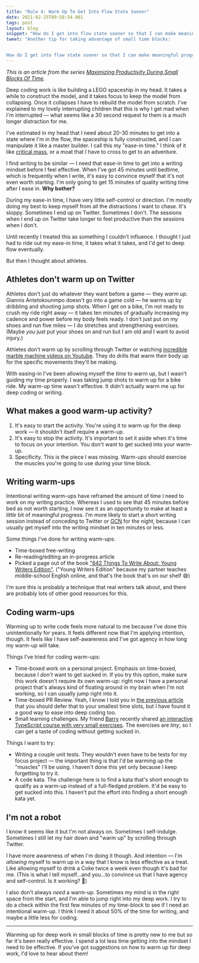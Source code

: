 ```yaml
---
title: "Rule 4: Warm Up To Get Into Flow State Sooner"
date: 2021-02-25T09:58:54.901
tags: post
layout: blog
snippet: "How do I get into flow state sooner so that I can make meaningful progress more quickly? By warming up." 
tweet: "Another tip for taking advantage of small time blocks: 


How do I get into flow state sooner so that I can make meaningful progress more quickly? By warming up." 
---
```


_This is an article from the series [Maximizing Productivity During Small Blocks Of Time](../maximizing-productivity)._

Deep coding work is like building a LEGO spaceship in my head. It takes a while to construct the model, and it takes focus to keep the model from collapsing. Once it collapses I have to rebuild the model from scratch. I've explained to my lovely interrupting children that this is why I get mad when I'm interrupted — what seems like a 30 second request to them is a much longer distraction for me. 

I've estimated in my head that I need about 20-30 minutes to get into a state where I'm in the flow, the spaceship is fully constructed, and I can manipulate it like a master builder. I call this my "ease-in time." I think of it like [critical mass](https://en.wikipedia.org/wiki/Critical_mass_(sociodynamics)), or a moat that I have to cross to get to an adventure.

I find writing to be similar — I need that ease-in time to get into a writing mindset before I feel effective. When I've got 45 minutes until bedtime, which is frequently when I write, it's easy to convince myself that it's not even worth starting. I'm only going to get 15 minutes of quality writing time after I ease in. **Why bother?**

During my ease-in time, I have very little self-control or direction. I'm mostly doing my best to keep myself from all the distractions I want to chase. It's sloppy. Sometimes I end up on Twitter. Sometimes I don't. The sessions when I end up on Twitter take longer to feel productive than the sessions when I don't. 

Until recently I treated this as something I couldn't influence. I thought I just had to ride out my ease-in time, it takes what it takes, and I'd get to deep flow eventually. 

But then I thought about athletes. 

## Athletes don't warm up on Twitter

Athletes don't just do whatever they want before a game — they _warm up_. Giannis Antetokounmpo doesn't go into a game cold — he warms up by dribbling and shooting jump shots. When I get on a bike, I'm not ready to crush my ride right away — it takes ten minutes of gradually increasing my cadence and power before my body feels ready. I don't just put on my shoes and run five miles — I do stretches and strengthening exercises. (Maybe _you_ just put your shoes on and run but I am old and I want to avoid injury.)

Athletes don't warm up by scrolling through Twitter or watching [incredible marble machine videos on Youtube](https://www.youtube.com/watch?v=e1BYAfrUwLk). They do drills that warm their body up for the specific movements they'll be making. 

With easing-in I've been allowing myself the _time_ to warm up, but I wasn't guiding my time properly. I was taking jump shots to warm up for a bike ride. My warm-up time wasn't effective. It didn't actually warm me up for deep coding or writing. 

## What makes a good warm-up activity?

1. It's easy to start the activity. You're using it to warm up for the deep work — it shouldn't itself require a warm-up.
2. It's easy to stop the activity. It's important to set it aside when it's time to focus on your intention. You don't want to get sucked into your warm-up.
3. Specificity. This is the piece I was missing. Warm-ups should exercise the muscles you're going to use during your time block. 

## Writing warm-ups

Intentional writing warm-ups have reframed the amount of time I need to work on my writing practice. Whereas I used to see that 45 minutes before bed as not worth starting, I now see it as an opportunity to make at least a _little_ bit of meaningful progress. I'm more likely to start a short writing session instead of conceding to Twitter or [GCN](https://www.youtube.com/user/globalcyclingnetwork) for the night, because I can usually get myself into the writing mindset in ten minutes or less. 

Some things I've done for writing warm-ups: 

* Time-boxed free-writing
* Re-reading/editing an in-progress article
* Picked a page out of the book ["642 Things To Write About: Young Writers Edition"](https://www.amazon.com/642-Things-Write-About-Writers/dp/1452127840/). ("Young Writers Edition" because my partner teaches middle-school English online, and that's the book that's on our shelf 😅)

I'm sure this is probably a technique that real writers talk about, and there are probably lots of other good resources for this. 

## Coding warm-ups

Warming up to write code feels more natural to me because I've done this unintentionally for years. It feels different now that I'm applying intention, though. It feels like I have self-awareness and I've got agency in how long my warm-up will take.

Things I've tried for coding warm-ups: 

* Time-boxed work on a personal project. Emphasis on time-boxed, because I *don't* want to get sucked in. If you try this option, make sure this work doesn't require its own warm-up: right now I have a personal project that's always kind of floating around in my brain when I'm not working, so I can usually jump right into it.
* Time-boxed PR Review. Yeah, I know I told you in [the previous article](../categorize-by-depth) that you should defer that to your smallest time slots, but I have found it a good way to ease into deep coding too. 
* Small learning challenges. My friend [Barry](https://twitter.com/bhoggard) recently shared [an interactive TypeScript course with very small exercises](https://www.executeprogram.com/courses/typescript). The exercises are _tiny_, so I can get a taste of coding without getting sucked in. 

Things I want to try:

* Writing a couple unit tests. They wouldn't even have to be tests for my focus project — the important thing is that I'd be warming up the "muscles" I'll be using. I haven't done this yet only because I keep forgetting to try it.
* A code kata. The challenge here is to find a kata that's short enough to qualify as a warm-up instead of a full-fledged problem. It'd be easy to get sucked into this. I haven't put the effort into finding a short enough kata yet. 

## I'm not a robot

I know it seems like it but I'm not always on. Sometimes I self-indulge. Sometimes I still let my hair down and "warm up" by scrolling through Twitter. 

I have more awareness of when I'm doing it though. And intention — I'm _allowing_ myself to warm up in a way that I know is less effective as a treat. Like allowing myself to drink a Coke twice a week even though it's bad for me. (This is what I tell myself...and you...to convince us that I have agency and self-control. Is it working? 😬)

I also don't always _need_ a warm-up. Sometimes my mind is in the right space from the start, and I'm able to jump right into my deep work. I try to do a check within the first few minutes of my time-block to see if I need an intentional warm-up. I think I need it about 50% of the time for writing, and maybe a little less for coding. 

---

Warming up for deep work in small blocks of time is pretty new to me but so far it's been really effective. I spend a lot less time getting into the mindset I need to be effective. If you've got suggestions on how to warm up for deep work, I'd love to hear about them! 
